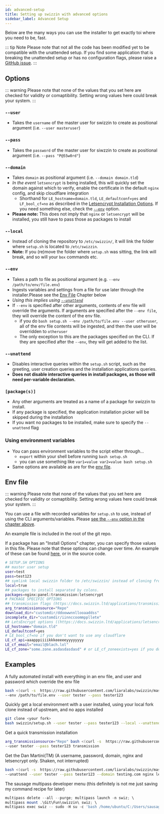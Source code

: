 ```yaml
---
id: advanced-setup
title: Setting up swizzin with advanced options
sidebar_label: Advanced Setup
---
```


Below are the many ways you can use the installer to get exactly toi where you need to be, fast.

::: tip Note
Please note that not all the code has been modified yet to be compatible with the unattended setup. If you find some application that is breaking the unattended setup or has no configuration flags, please raise a [GitHub issue](https://github.com/liaralabs/swizzin/issues/new/choose).
:::

## Options
::: warning
Please note that none of the values that you set here are checked for validity or comaptibility. Setting wrong values here could break your system.
:::
### `--user`
  * Takes the `username` of the master user for swizzin to create as positional argument (i.e. `--user masteruser`)
### `--pass`
  * Takes the `password` of the master user for siwzzin to create as positional argument (i.e. `--pass "P@55w0rd"`)
### `--domain`
  * Takes `domain` as positional argument (i.e. `--domain domain.tld`)
  * _In the event_ `letsencrypt` is being installed, this will quickly set the domain against which to verify, enable the certificate in the default `nginx` config, and skip cloudflare integration
    * Shorthand for `LE_hostname=domain.tld`, `LE_defaultconf=yes` and `LF_bool_cf=no` as described in the [Letsencrypt Installation Options](/applications/letsencrypt#install-options). If you need something else, check the [`--env`](#--env) option.
  * **Please note:** This does not imply that `nginx` or `letsencrypt` will be installed, you still have to pass those as packages to install

### `--local`
  * Instead of cloning the repository to `/etc/swizzin/`, it will link the folder where `setup.sh` is located to `/etc/swizzin`.
  * **Note:** If you (re)move the folder where `setup.sh` was sitting, the link will break, and so will your `box` commands etc.
### `--env`
  * Takes a path to file as positional argument (e.g. `--env /path/to/env/file.env`)
  * Ingests variables and settings from a file for use later through the installer.Please see the [Env File](#env-file) Chapter below
  * _Using this implies using [`--unattend`](#--unattend)_
  * If `--env` is specified after other arguments, contents of env file will override the arguments. If arguments are specified after the `--env file`, they will override the content of the env file.
    * if you do `bash setup.sh --env /path/to/file.env --user otheruser`, all of the env file contents will be ingested, and then the user will be overridden to `otheruser`
    * The only exception to this are the packages specified on the CLI. If they are specified after the `--env`, they will get added to the list.

### `--unattend`
  * Disables interactive queries within the `setup.sh` script, such as the greeting, user creation queries and the installation applications queries.
  * **Does not disable interactive queries in install packages, as those will need per-variable declaration.**
### `[package(s)]`
  * Any other arguments are treated as a name of a package for swizzin to install.
  * If any package is specified, the application installation picker will be skipped during the installation
  * If you want no packages to be installed, make sure to specify the `--unattend` flag
### Using environment variables
  * You can pass environment variables to the script either through...
    * `export` within your shell before running `bash setup.sh`
    * you can use something like `var1=value var2=value bash setup.sh`
  * Same options are available as are for the [env file](#env-file).

## Env file
::: warning
Please note that none of the values that you set here are checked for validity or comaptibility. Setting wrong values here could break your system.
:::

You can use a file with recorded variables for `setup.sh` to use, instead of using the CLI arguments/variables. Please [see the `--env` option in the chapter above](#--env).

An example file is included in the root of the git repo.


If a package has an "Install Options" chapter, you can specify those values in this file. Please note that these options can change over time. An example of these can be found [here](/applications/letsencrypt#install-options), or in the source code. 

```bash
# SETUP.SH OPTIONS
## master user setup
user=test
pass=test123
## symlink local swizzin folder to /etc/swizzin/ instead of cloning from upstream
local=true
## packages to install separated by colons. 
packages=nginx:panel:transmission:letsencrypt
# PACKAGE SPECIFIC OPTIONS
## transmission flags (https://docs.swizzin.ltd/applications/transmission#install-options)
arg_transmissionsource="Repo"
download_dir="customdir/ddoowwnnllooaaddss"
incomplete_dir="customdir/iinnccoommppllete"
## LetsEncrypt options ((https://docs.swizzin.ltd/applications/letsencrypt#install-options))
LE_hostname="domain.tld"
LE_defaultconf=yes
# LE_bool_cf=no if you don't want to use any cloudflare
LE_cf_api=aaapppiiiikkkeeeeeyyyyyyyy
LE_cf_email="email@blach.lol"
LE_cf_zone="some.zone.asdasdasdasd" # or LE_cf_zoneexists=yes if you don't need it created
```

## Examples
A fully automated install with everything in an env file, and user and password which override the env file
```bash
bash <(curl -s  https://raw.githubusercontent.com/liaralabs/swizzin/master/setup.sh) \
--env /path/to/file.env --user tester --pass tester123
```

Quickly get a local environment with a user installed, using your local fork clone instead of upstream, and no apps installed
```bash
git clone <your fork>
bash swizzin/setup.sh --user tester --pass tester123 --local --unattend
```

Get a quick transmission installation
```bash
arg_transmissionsource="Repo" bash <(curl -s  https://raw.githubusercontent.com/liaralabs/swizzin/master/setup.sh) \
--user tester --pass tester123 transmission
```

Get the Dan Martini(TM) (A username, password, domain, nginx and letsencrypt only. Shaken, not interrupted)
```bash
bash <(curl -s  https://raw.githubusercontent.com/liaralabs/swizzin/master/setup.sh) \
--unattend --user tester --pass tester123 --domain testing.com nginx letsencrypt
```

The sausage multipass developer menu (this definitely is not me just saving my command recipe for later)
```powershell
multipass delete --all --purge; multipass launch -n swiz; \
multipass mount .\Git\Fun\swizzin\ swiz; \
multipass exec swiz -- sudo -H su -c 'bash /home/ubuntu/C:/Users/sausage/Git/Fun/swizzin/setup.sh --unattend --local --user test --pass tester123'
```